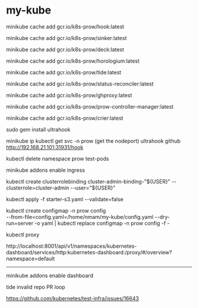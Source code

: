 # my-kube

minikube cache add gcr.io/k8s-prow/hook:latest

minikube cache add gcr.io/k8s-prow/sinker:latest

minikube cache add gcr.io/k8s-prow/deck:latest

minikube cache add gcr.io/k8s-prow/horologium:latest

minikube cache add gcr.io/k8s-prow/tide:latest

minikube cache add gcr.io/k8s-prow/status-reconciler:latest

minikube cache add gcr.io/k8s-prow/ghproxy:latest

minikube cache add gcr.io/k8s-prow/prow-controller-manager:latest

minikube cache add gcr.io/k8s-prow/crier:latest

sudo gem install ultrahook

minikube ip
kubectl get svc -n prow (get the nodeport)
ultrahook github http://192.168.21.101:31931/hook

kubectl delete namespace prow test-pods


minikube addons enable ingress

kubectl create clusterrolebinding cluster-admin-binding-"${USER}" --clusterrole=cluster-admin --user="${USER}"

kubectl apply -f starter-s3.yaml --validate=false

kubectl create configmap -n prow config \
--from-file=config.yaml=/home/nmam/my-kube/config.yaml --dry-run=server -o yaml | kubectl replace configmap -n prow config -f -


kubectl proxy

http://localhost:8001/api/v1/namespaces/kubernetes-dashboard/services/http:kubernetes-dashboard:/proxy/#/overview?namespace=default

-----
minikube addons enable dashboard

tide invalid repo PR loop 

https://github.com/kubernetes/test-infra/issues/16643